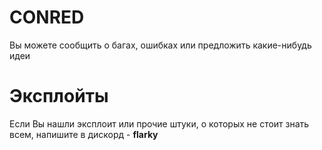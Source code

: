 # CONRED
Вы можете сообщить о багах, ошибках или предложить какие-нибудь идеи

# Эксплойты
Если Вы нашли эксплоит или прочие штуки, о которых не стоит знать всем, напишите в дискорд - **flarky**
